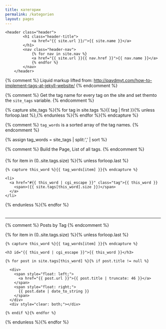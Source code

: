```yaml
---
title: категории
permalink: /kategorien
layout: pages
---
```

<div class="container">
    
    <header class="header">
            <h1 class="header-title">
                <a href="{{ site.url }}/">{{ site.name }}</a>
            </h1>
            <nav class="header-nav">
                {% for nav in site.nav %}
                <a href="{{ site.url }}{{ nav.href }}">{{ nav.name }}</a>
                {% endfor %}
            </nav>
        </header>
   </div>

<style>
.tag-box{
    list-style:none;
    margin: 1rem 0;
    padding:4px 0;
    overflow:hidden;*zoom:1}
.tag-box.inline li{
    float:left;
    font-size:0.875rem;
    line-height:1.75}
.tag-box a{
    padding:4px 6px;
    margin:2px;
    background-color:#e6e6e6;
    -webkit-border-radius:4px;
    -moz-border-radius:4px;
    border-radius:4px;
    text-decoration:none}
.tag-box a span{
    vertical-align:super;
    font-size:0.625rem}
</style>

{% comment %} 
    Liquid markup lifted from: http://pavdmyt.com/how-to-implement-tags-at-jekyll-website/
{% endcomment %} 

{% comment %} 
    Get the tag name for every tag on the site and set themto the `site_tags` variable.
{% endcomment %}

{% capture site_tags %}{% for tag in site.tags %}{{ tag | first }}{% unless forloop.last %},{% endunless %}{% endfor %}{% endcapture %}

{% comment %}
    `tag_words` is a sorted array of the tag names.
{% endcomment %}

{% assign tag_words = site_tags | split:',' | sort %}

{% comment %}
    Build the Page, List of all tags.
{% endcomment %}

<ul class="tag-box inline">
  {% for item in (0..site.tags.size) %}{% unless forloop.last %}

    {% capture this_word %}{{ tag_words[item] }}{% endcapture %}

    <li>
      <a href="#{{ this_word | cgi_escape }}" class="tag">{{ this_word }}
        <span>({{ site.tags[this_word].size }})</span>
      </a>
    </li>

  {% endunless %}{% endfor %}
</ul>

--- --- ---

{% comment %}
    Posts by Tag
{% endcomment %}

<div>
  {% for item in (0..site.tags.size) %}{% unless forloop.last %}

    {% capture this_word %}{{ tag_words[item] }}{% endcapture %}

    <h3 id="{{ this_word | cgi_escape }}">{{ this_word }}</h3>

    {% for post in site.tags[this_word] %}{% if post.title != null %}

      <div>
        <span style="float: left;">
          <a href="{{ post.url }}">{{ post.title | truncate: 46 }}</a>
        </span>
        <span style="float: right;">
          {{ post.date | date_to_string }}
        </span>
      </div>
      <div style="clear: both;"></div>

    {% endif %}{% endfor %}

  {% endunless %}{% endfor %}
</div>
<br />
